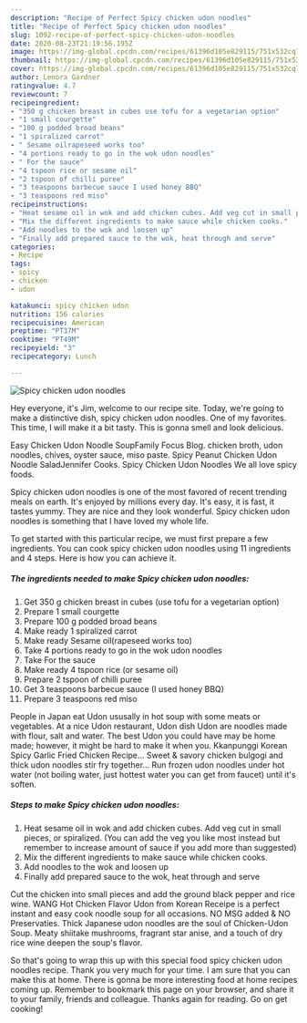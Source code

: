 ```yaml
---
description: "Recipe of Perfect Spicy chicken udon noodles"
title: "Recipe of Perfect Spicy chicken udon noodles"
slug: 1092-recipe-of-perfect-spicy-chicken-udon-noodles
date: 2020-08-23T21:19:56.195Z
image: https://img-global.cpcdn.com/recipes/61396d105e829115/751x532cq70/spicy-chicken-udon-noodles-recipe-main-photo.jpg
thumbnail: https://img-global.cpcdn.com/recipes/61396d105e829115/751x532cq70/spicy-chicken-udon-noodles-recipe-main-photo.jpg
cover: https://img-global.cpcdn.com/recipes/61396d105e829115/751x532cq70/spicy-chicken-udon-noodles-recipe-main-photo.jpg
author: Lenora Gardner
ratingvalue: 4.7
reviewcount: 7
recipeingredient:
- "350 g chicken breast in cubes use tofu for a vegetarian option"
- "1 small courgette"
- "100 g podded broad beans"
- "1 spiralized carrot"
- " Sesame oilrapeseed works too"
- "4 portions ready to go in the wok udon noodles"
- " For the sauce"
- "4 tspoon rice or sesame oil"
- "2 tspoon of chilli puree"
- "3 teaspoons barbecue sauce I used honey BBQ"
- "3 teaspoons red miso"
recipeinstructions:
- "Heat sesame oil in wok and add chicken cubes. Add veg cut in small pieces, or spiralized. (You can add the veg you like most instead but remember to increase amount of sauce if you add more than suggested)"
- "Mix the different ingredients to make sauce while chicken cooks."
- "Add noodles to the wok and loosen up"
- "Finally add prepared sauce to the wok, heat through and serve"
categories:
- Recipe
tags:
- spicy
- chicken
- udon

katakunci: spicy chicken udon 
nutrition: 156 calories
recipecuisine: American
preptime: "PT37M"
cooktime: "PT49M"
recipeyield: "3"
recipecategory: Lunch

---
```



![Spicy chicken udon noodles](https://img-global.cpcdn.com/recipes/61396d105e829115/751x532cq70/spicy-chicken-udon-noodles-recipe-main-photo.jpg)

Hey everyone, it's Jim, welcome to our recipe site. Today, we're going to make a distinctive dish, spicy chicken udon noodles. One of my favorites. This time, I will make it a bit tasty. This is gonna smell and look delicious.

Easy Chicken Udon Noodle SoupFamily Focus Blog. chicken broth, udon noodles, chives, oyster sauce, miso paste. Spicy Peanut Chicken Udon Noodle SaladJennifer Cooks. Spicy Chicken Udon Noodles We all love spicy foods.

Spicy chicken udon noodles is one of the most favored of recent trending meals on earth. It's enjoyed by millions every day. It's easy, it is fast, it tastes yummy. They are nice and they look wonderful. Spicy chicken udon noodles is something that I have loved my whole life.


To get started with this particular recipe, we must first prepare a few ingredients. You can cook spicy chicken udon noodles using 11 ingredients and 4 steps. Here is how you can achieve it.

<!--inarticleads1-->

##### The ingredients needed to make Spicy chicken udon noodles:

1. Get 350 g chicken breast in cubes (use tofu for a vegetarian option)
1. Prepare 1 small courgette
1. Prepare 100 g podded broad beans
1. Make ready 1 spiralized carrot
1. Make ready  Sesame oil(rapeseed works too)
1. Take 4 portions ready to go in the wok udon noodles
1. Take  For the sauce
1. Make ready 4 tspoon rice (or sesame oil)
1. Prepare 2 tspoon of chilli puree
1. Get 3 teaspoons barbecue sauce (I used honey BBQ)
1. Prepare 3 teaspoons red miso


People in Japan eat Udon ususally in hot soup with some meats or vegetables. At a nice Udon restaurant, Udon dish Udon are noodles made with flour, salt and water. The best Udon you could have may be home made; however, it might be hard to make it when you. Kkanpunggi Korean Spicy Garlic Fried Chicken Recipe… Sweet &amp; savory chicken bulgogi and thick udon noodles stir fry together… Run frozen udon noodles under hot water (not boiling water, just hottest water you can get from faucet) until it&#39;s soften. 

<!--inarticleads2-->

##### Steps to make Spicy chicken udon noodles:

1. Heat sesame oil in wok and add chicken cubes. Add veg cut in small pieces, or spiralized. (You can add the veg you like most instead but remember to increase amount of sauce if you add more than suggested)
1. Mix the different ingredients to make sauce while chicken cooks.
1. Add noodles to the wok and loosen up
1. Finally add prepared sauce to the wok, heat through and serve


Cut the chicken into small pieces and add the ground black pepper and rice wine. WANG Hot Chicken Flavor Udon from Korean Receipe is a perfect instant and easy cook noodle soup for all occasions. NO MSG added &amp; NO Preservaties. Thick Japanese udon noodles are the soul of Chicken-Udon Soup. Meaty shiitake mushrooms, fragrant star anise, and a touch of dry rice wine deepen the soup&#39;s flavor. 

So that's going to wrap this up with this special food spicy chicken udon noodles recipe. Thank you very much for your time. I am sure that you can make this at home. There is gonna be more interesting food at home recipes coming up. Remember to bookmark this page on your browser, and share it to your family, friends and colleague. Thanks again for reading. Go on get cooking!
